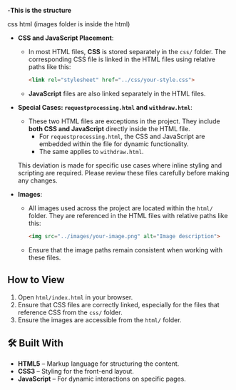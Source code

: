 -**This is the structure**

css
html 
(images folder is inside the html)




- **CSS and JavaScript Placement**: 
  - In most HTML files, **CSS** is stored separately in the `css/` folder. The corresponding CSS file is linked in the HTML files using relative paths like this:
    ```html
    <link rel="stylesheet" href="../css/your-style.css">
    ```
  - **JavaScript** files are also linked separately in the HTML files.

- **Special Cases: `requestprocessing.html` and `withdraw.html`**:
  - These two HTML files are exceptions in the project. They include **both CSS and JavaScript** directly inside the HTML file.
    - For `requestprocessing.html`, the CSS and JavaScript are embedded within the file for dynamic functionality.
    - The same applies to `withdraw.html`.
  
  This deviation is made for specific use cases where inline styling and scripting are required. Please review these files carefully before making any changes.

- **Images**:
  - All images used across the project are located within the `html/` folder. They are referenced in the HTML files with relative paths like this:
    ```html
    <img src="../images/your-image.png" alt="Image description">
    ```
  - Ensure that the image paths remain consistent when working with these files.

## How to View

1. Open `html/index.html` in your browser.
2. Ensure that CSS files are correctly linked, especially for the files that reference CSS from the `css/` folder.
3. Ensure the images are accessible from the `html/` folder.

## 🛠️ Built With

- **HTML5** – Markup language for structuring the content.
- **CSS3** – Styling for the front-end layout.
- **JavaScript** – For dynamic interactions on specific pages.

